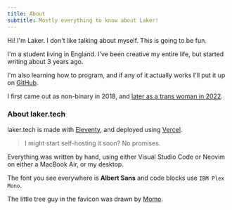 ```yaml
---
title: About
subtitle: Mostly everything to know about Laker!
---
```


Hi! I'm Laker. I don't like talking about myself. This is going to be fun.

I'm a student living in England.
I've been creative my entire life, but started writing about 3 years ago.

I'm also learning how to program, and if any of it actually works I'll put it up on [GitHub](/git).

I first came out as non-binary in 2018, and [later as a trans woman in 2022](/out).

### About laker.tech

laker.tech is made with [Eleventy](https://11ty.dev), and deployed using [Vercel](https://vercel.com).

> I might start self-hosting it soon? No promises.

Everything was written by hand, using either Visual Studio Code or Neovim on either a MacBook Air, or my desktop.

The font you see everywhere is **Albert Sans** and code blocks use `IBM Plex Mono`.

The little tree guy in the favicon was drawn by [Momo](https://heyheymomo.com).
